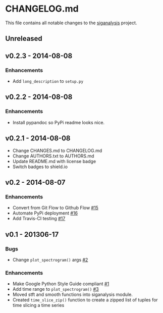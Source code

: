 # CHANGELOG.md
This file contains all notable changes to the [siganalysis][] project.

## Unreleased

## v0.2.3 - 2014-08-08

### Enhancements
- Add `long_description` to `setup.py`

## v0.2.2 - 2014-08-08

### Enhancements
- Install pypandoc so PyPi readme looks nice.

## v0.2.1 - 2014-08-08
- Change CHANGES.md to CHANGELOG.md
- Change AUTHORS.txt to AUTHORS.md
- Update README.md with license badge
- Switch badges to shield.io

## v0.2 - 2014-08-07

### Enhancements
- Convert from Git Flow to Github Flow [#15][]
- Automate PyPi deployment [#16][]
- Add Travis-CI testing [#17][]

## v0.1 - 201306-17

### Bugs
- Change `plot_spectrogram()` args [#2][]

### Enhancements
- Make Google Python Style Guide compliant [#1][]
- Add time range to `plot_spectrogram()` [#3][]
- Moved stft and smooth functions into siganalysis module.
- Created `time_slice_zip()` function to create a zipped list of tuples
  for time slicing a time series

[#1]: https://github.com/questrail/siganalysis/issues/1
[#2]: https://github.com/questrail/siganalysis/issues/2
[#3]: https://github.com/questrail/siganalysis/issues/3
[#15]: https://github.com/questrail/siganalysis/issues/15
[#16]: https://github.com/questrail/siganalysis/issues/16
[#17]: https://github.com/questrail/siganalysis/issues/17
[siganalysis]: https://github.com/questrail/siganalysis
